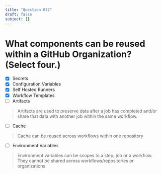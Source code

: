 ```yaml
---
title: "Question 072"
draft: false
subject: []
---
```


# What components can be reused within a GitHub Organization? (Select four.)
- [x] Secrets
- [x] Configuration Variables
- [x] Self Hosted Runners
- [x] Workflow Templates
- [ ] Artifacts
> Artifacts are used to preserve data after a job has completed and/or share that data with another job within the same workflow. 
- [ ] Cache
> Cache can be reused across workflows within one repository
- [ ] Environment Variables
> Environment variables can be scopes to a step, job or a workflow. They cannot be shared across workflows/repositories or organizations
